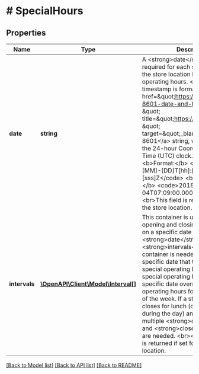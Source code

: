 # # SpecialHours

## Properties

Name | Type | Description | Notes
------------ | ------------- | ------------- | -------------
**date** | **string** | A &lt;strong&gt;date&lt;/strong&gt; value is required for each specific date that the store location has special operating hours.  &lt;br&gt;&lt;br&gt;The timestamp is formatted as an &lt;a href&#x3D;\&quot;https://www.iso.org/iso-8601-date-and-time-format.html \&quot; title&#x3D;\&quot;https://www.iso.org \&quot; target&#x3D;\&quot;_blank\&quot;&gt;ISO 8601&lt;/a&gt; string, which is based on the 24-hour Coordinated Universal Time (UTC) clock.  &lt;br&gt;&lt;br&gt;&lt;b&gt;Format:&lt;/b&gt; &lt;code&gt;[YYYY]-[MM]-[DD]T[hh]:[mm]:[ss].[sss]Z&lt;/code&gt; &lt;br&gt;&lt;b&gt;Example:&lt;/b&gt; &lt;code&gt;2018-08-04T07:09:00.000Z&lt;/code&gt; &lt;br&gt;&lt;br&gt;This field is returned if set for the store location. | [optional]
**intervals** | [**\OpenAPI\Client\Model\Interval[]**](Interval.md) | This container is used to define the opening and closing times of a store on a specific date (defined in the &lt;strong&gt;date&lt;/strong&gt; field). An &lt;strong&gt;intervals&lt;/strong&gt; container is needed for each specific date that the store has special operating hours. These special operating hours on the specific date override the normal operating hours for the specific day of the week. If a store location closes for lunch (or any other period during the day) and then reopens, multiple &lt;strong&gt;open&lt;/strong&gt; and &lt;strong&gt;close&lt;/strong&gt; pairs are needed. &lt;br&gt;&lt;br&gt;This container is returned if set for the store location. | [optional]

[[Back to Model list]](../../README.md#models) [[Back to API list]](../../README.md#endpoints) [[Back to README]](../../README.md)
